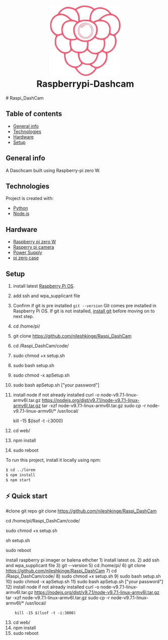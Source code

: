 <h1 align="center">
  <img src="https://github.com/nileshkinge/Raspi_DashCam/blob/main/code/web/public/img/logos/logo-256.png" width="224px"/><br/>
  Raspberrypi-Dashcam
</h1>
# Raspi_DashCam

## Table of contents
* [General info](#general-info)
* [Technologies](#technologies)
* [Hardware](#hardware)
* [Setup](#setup)

## General info
A Daschcam built using Raspberry-pi zero W.
	
## Technologies
Project is created with:
* [Python](https://www.python.org/downloads/)
* [Node.js](https://nodejs.org/en/)

## Hardware
* [Raspberry pi zero W](https://www.raspberrypi.com/products/raspberry-pi-zero-w/)
* [Rasperry pi camera](https://www.raspberrypi.com/products/camera-module-v2/)
* [Power Supply](https://www.raspberrypi.com/products/micro-usb-power-supply/)
* [pi zero case](https://www.aliexpress.com/item/32861638369.html)
	
## Setup
1)  install latest [Raspberry Pi OS](https://www.raspberrypi.com/software/).
2)  add ssh and wpa_supplicant file
3)  Confirm if git is pre installed
    ```git --version```
    Git comes pre installed in Raspberry Pi OS. If git is not installed, [install git](https://projects.raspberrypi.org/en/projects/getting-started-with-git/3) before moving on to next step.
5) cd /home/pi/
6) git clone https://github.com/nileshkinge/Raspi_DashCam
7) cd /Raspi_DashCam/code/
8) sudo chmod +x setup.sh
9) sudo bash setup.sh
10) sudo chmod -x apSetup.sh
11) sudo bash apSetup.sh ["your password"]
12) install node if not already installed
    curl -o node-v9.7.1-linux-armv6l.tar.gz https://nodejs.org/dist/v9.7.1/node-v9.7.1-linux-armv6l.tar.gz
    tar -xzf node-v9.7.1-linux-armv6l.tar.gz
    sudo cp -r node-v9.7.1-linux-armv6l/* /usr/local/

    kill -15 $(lsof -t -i:3000)

13) cd web/
14) npm install   
15) sudo reboot

To run this project, install it locally using npm:

```
$ cd ../lorem
$ npm install
$ npm start
```

## ⚡️ Quick start
#clone git repo
git clone https://github.com/nileshkinge/Raspi_DashCam

cd /home/pi/Raspi_DashCam/code/

sudo chmod +x setup.sh

sh setup.sh

sudo reboot

install raspberry pi imager or balena ethcher
    1) install latest os.
    2) add ssh and wpa_supplicant file
    3) git --version
    5) cd /home/pi/
    6) git clone https://github.com/nileshkinge/Raspi_DashCam
    7) cd /Raspi_DashCam/code/
    8) sudo chmod +x setup.sh
    9) sudo bash setup.sh
   10) sudo chmod -x apSetup.sh
   11) sudo bash apSetup.sh ["your password"]
   12) install node if not already installed
        curl -o node-v9.7.1-linux-armv6l.tar.gz https://nodejs.org/dist/v9.7.1/node-v9.7.1-linux-armv6l.tar.gz
        tar -xzf node-v9.7.1-linux-armv6l.tar.gz
        sudo cp -r node-v9.7.1-linux-armv6l/* /usr/local/

        kill -15 $(lsof -t -i:3000)

   13) cd web/
   14) npm install   
   15) sudo reboot
